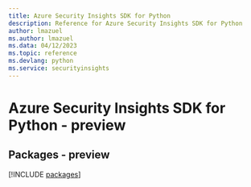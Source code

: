 ```yaml
---
title: Azure Security Insights SDK for Python
description: Reference for Azure Security Insights SDK for Python
author: lmazuel
ms.author: lmazuel
ms.data: 04/12/2023
ms.topic: reference
ms.devlang: python
ms.service: securityinsights
---
```

# Azure Security Insights SDK for Python - preview
## Packages - preview
[!INCLUDE [packages](security-insights-index.md)]
